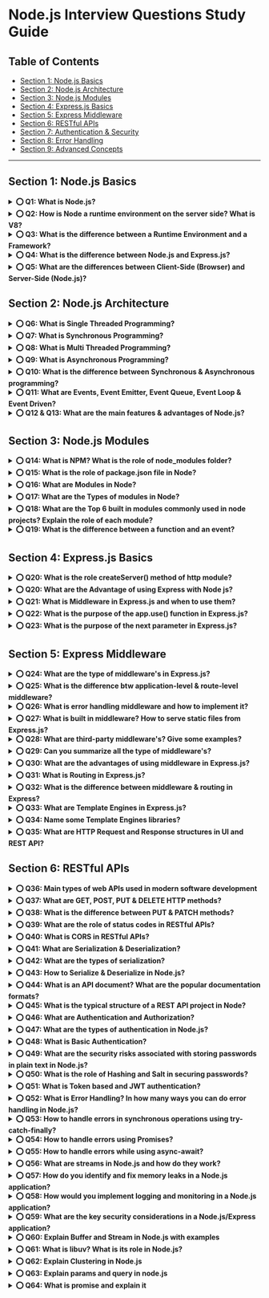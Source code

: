 # Node.js Interview Questions Study Guide

## Table of Contents

- [Section 1: Node.js Basics](#section-1-nodejs-basics)
- [Section 2: Node.js Architecture](#section-2-nodejs-architecture)
- [Section 3: Node.js Modules](#section-3-nodejs-modules)
- [Section 4: Express.js Basics](#section-4-expressjs-basics)
- [Section 5: Express Middleware](#section-5-express-middleware)
- [Section 6: RESTful APIs](#section-6-restful-apis)
- [Section 7: Authentication & Security](#section-7-authentication--security)
- [Section 8: Error Handling](#section-8-error-handling)
- [Section 9: Advanced Concepts](#section-9-advanced-concepts)


--------------------------------------------------------------------------------------------


## Section 1: Node.js Basics

<details>
<summary><b>⭕ Q1: What is Node.js?</b></summary>

* Node.js is a JavaScript runtime environment that allows developers to run JavaScript on the server-side.
* Node.js is built on Chrome's V8 JavaScript engine and provides an event-driven, non-blocking I/O model that makes it lightweight and efficient. 
* Node.js is often used for building scalable and high-performance server-side applications, such as web servers, APIs, and real-time applications.

(It was created by Ryan Dahl in 2009 and has since become a popular choice for building web applications and APIs.)

❎ **not** a language  
❎ **not** a framework  
✅ a runtime environment

![Node.js Structure](</assest/node/WhatsApp%20Image%202025-05-05%20at%2015.07.58_4cf886ac.jpg>)
</details>

<details>
<summary><b>⭕ Q2: How is Node a runtime environment on the server side? What is V8?</b></summary>

* Browser Execute Javascript on the Client-side, Node.js Execute Javascript on the Server-side.
* V8 is a Javascript engine for the Javascript language 

JavaScript Engines:
- **V8**:
The most widely used engine for Node.js. It's also the engine behind Google Chrome.

- **JavaScriptCore**:
Used by Apple's Safari and can be utilized in environments like Bun, a JavaScript runtime similar to Node.js.

- **SpiderMonkey**:
Mozilla's JavaScript engine, used in Firefox and potentially in server-side environments like CouchDB.

- **Chakra**:
Microsoft's JavaScript engine, with a C API that allows embedding in other applications, including potential use as an alternative engine in Node.js.
</details>

<details>
<summary><b>⭕ Q3: What is the difference between a Runtime Environment and a Framework?</b></summary>

* **Runtime Environment**: Primarily focuses on providing the necessary infrastructure for code execution, including services like memory management and I/O operations.

* **Framework**: Primarily focuses on simplifying the development process by offering a structured set of tools, libraries, and best practices.
</details>

<details>
<summary><b>⭕ Q4: What is the difference between Node.js and Express.js?</b></summary>

* **Node.js** is a runtime environment that allows the execution of JavaScript code server-side.

* **Express.js** is a framework built on top of Node.js.
    * It is designed to simplify the process of building web applications and APIs by providing a set of features like simple routing system, middleware support etc.
</details>

<details>
<summary><b>⭕ Q5: What are the differences between Client-Side (Browser) and Server-Side (Node.js)?</b></summary>

![Client vs Server Side 1](/assest/node/image1.png)

![Client vs Server Side 2](/assest/node/image.png)
</details>

## Section 2: Node.js Architecture

<details>
<summary><b>⭕ Q6: What is Single Threaded Programming?</b></summary>

* A single-threaded programming language executes code sequentially in a single thread, meaning it processes one instruction at a time. This means that if one task is taking longer, the entire program must wait, and multiple tasks cannot be processed simultaneously. 

![Single Thread](/assest/node/image2.png)
</details>

<details>
<summary><b>⭕ Q7: What is Synchronous Programming?</b></summary>

* In a synchronous program, each task is performed one after the other, and the program waits for each operation to complete before moving on to the next one.
* Synchronous programming focuses on the order of execution in a sequential manner, while single-threaded programming focuses on the single thread.
</details>

<details>
<summary><b>⭕ Q8: What is Multi Threaded Programming?</b></summary>

* Multithreaded programming involves dividing a program's execution into multiple independent threads, allowing them to run concurrently, potentially improving performance and responsiveness. Each thread can execute its instructions independently while sharing the same memory space and resources of the parent process. 

![Multi Thread](/assest/node/image3.png)
</details>

<details>
<summary><b>⭕ Q9: What is Asynchronous Programming?</b></summary>

* In Node.js, asynchronous flow can be achieved by its single-threaded, non-blocking, and event-driven architecture.

* In Node.js, if there are 4 tasks(Task1, Task2, Task3, Task4) to be completed for an event. Then below steps will be executed:
1. First, Thread T1 will be created.
2. Thread T1 initiates Task1, but it won't wait for Task1 to complete. Instead, T1 proceeds to initiate Task2, then Task3 and Task4(This asynchronous execution allows T1 to efficiently handle multiple tasks concurrently).
3. Whenever Task1 completes, an event is emitted.
4. Thread T1, being event-driven, promptly responds to this event, interrupting its current task and delivering the result of Task1.
</details>

<details>
<summary><b>⭕ Q10: What is the difference between Synchronous & Asynchronous programming?</b></summary>

![Sync vs Async](/assest/node/image4.png)
</details>

<details>
<summary><b>⭕ Q11: What are Events, Event Emitter, Event Queue, Event Loop & Event Driven?</b></summary>

* **Event**: Signals that something has happened in a program.
* **Event Emitter**: Create or emit events.
* **Event Queue**: Events emitted queued (stored) in event queue.
* **Event Handler(Event Listener)**: Function that responds to specific events
* **Event Loop**: The event loop picks up event from the event queue and executes them in the order they were added.
* **Event Driven Architecture**: It means operations in Node are drive or based by events.

![Event Architecture](/assest/node/image5.png)
</details>

<details>
<summary><b>⭕ Q12 & Q13: What are the main features & advantages of Node.js?</b></summary>

![Features and Advantages](/assest/node/image6.png)

* **When to Use Node.js**: 
  * ✓ Ideal for real-time applications like chat applications, online gaming, and collaborative tools due to its event-driven architecture.
  * ✓ Excellent for building lightweight and scalable RESTful APIs that handle a large number of concurrent connections.
  * ✓ Well-suited for building microservices-based architectures, enabling modular and scalable systems.

* **When Not to Use Node.js**: 
  * ✗ CPU-Intensive Tasks: Avoid for applications that involve heavy CPU processing (Image/Video Processing, Data Encryption/Decryption) as Node.js may not provide optimal performance in such scenarios because it is single-threaded and for heavy computation multi-threaded is better.
</details>

## Section 3: Node.js Modules

<details>
<summary><b>⭕ Q14: What is NPM? What is the role of node_modules folder?</b></summary>

* **NPM (Node Package Manager)** is used to manage the dependencies for your Node project.

* **node_modules** folder contains all the dependencies of the node project.
</details>

<details>
<summary><b>⭕ Q15: What is the role of package.json file in Node?</b></summary>

* **package.json** is a file that contains metadata about the Node project, including its dependencies and other configuration information. 
**(eg)**: project name, version, author, license, dependencies, scripts, etc.
</details>

<details>
<summary><b>⭕ Q16: What are Modules in Node?</b></summary>

* In Node.js, a module is a reusable block of code whose existence does not accidentally impact other code. Modules help organize your application into smaller, maintainable, and testable pieces.
</details>

<details>
<summary><b>⭕ Q17: What are the Types of modules in Node?</b></summary>

1. **Built-in Modules** (provided by Node.js): example: http, fs, path, etc.

2. **Local Modules** (created by the developer): example: myModule.js

3. **Third-party Modules** (installed via npm): example: express, mongoose, etc.
</details>

<details>
<summary><b>⭕ Q18: What are the Top 6 built in modules commonly used in node projects? Explain the role of each module?</b></summary>

1. **http**: The http module is used to create HTTP servers and clients. It allows you to set up a basic web server that can listen for incoming HTTP requests and respond to them accordingly.

```javascript
const http = require('http');
const server = http.createServer((req, res) => {
  res.end('Hello, World!');
});
server.listen(3000, () => {
  console.log('Server is running on port 3000');
});
```

2. **fs**: The fs module enables interaction with the file system. It provides both synchronous and asynchronous methods to read, write, update, delete, and manage files and directories.

```javascript
const fs = require('fs');

// utf8 is format of file
fs.writeFile('file.txt', 'Hello, Node.js!', 'utf8', (err) => {
  if (err) throw err;
  console.log('File has been saved!');
}); // Write to a file asynchronously.

fs.writeFileSync('file.txt', 'Hello, Node.js!'); // Write to a file synchronously.

const data = fs.readFileSync('file.txt', 'utf8'); // Read a file synchronously.

fs.readFile('file.txt', 'utf8', (err, data) => {
  if (err) throw err;
  console.log(data); // Read a file asynchronously.
});
```

3. **path**: The path module provides utilities for working with file and directory paths. It helps with constructing, resolving, and normalizing paths in a platform-independent way.

```javascript
const path = require('path');
const filePath = path.join('/home/user', 'Documents', 'file.txt');
console.log(filePath); // Output: /home/user/Documents/file.txt

const filePath2 = path.resolve('/home/user', 'Documents', 'file.txt');
console.log(filePath2); // Output: /home/user/Documents/file.txt

const fileInfo = path.parse('/home/user/Documents/file.txt');
console.log(fileInfo); // Output: { root: '/', dir: '/home/user/Documents', base: 'file.txt', ext: '.txt', name: 'file' }
```

4. **url**: The url module allows parsing, formatting, and resolving URLs. It is especially useful when dealing with query strings or handling request URLs on the server.

```javascript
const url = require('url');

const myURL = new URL('https://example.com/path/to/page?query=string');
console.log(myURL.href); // Output: https://example.com/path/to/page?query=string

const query = url.parse(myURL.search, true).query;
console.log(query); // Output: { query: 'string' }
```

5. **os**: The os module provides operating system-related utility methods and properties. You can retrieve system-level information such as CPU details, memory status, platform, and network interfaces.

```javascript
const os = require('os');

const type = os.type();
console.log(type); // Output: Windows_NT (or Linux, macOS, etc.)

const release = os.release();
console.log(release); // Output: 10.0.19044 (or the corresponding release version)
```

6. **events**: The events module provides an implementation of the EventEmitter class, which allows you to define custom events and listeners. This is a key part of Node.js's event-driven architecture.

```javascript
const EventEmitter = require('events');

const myEmitter = new EventEmitter();

myEmitter.on('event', () => {
  console.log('Event occurred!');
});

myEmitter.emit('event'); // Triggers the event
```
</details>

<details>
<summary><b>⭕ Q19: What is the difference between a function and an event?</b></summary>

* A **function** is a reusable piece of code that performs a specific task when invoked or called.
* **Events** represent actions that can be observed and responded to. Events will call functions internally.
</details>

## Section 4: Express.js Basics

<details>
<summary><b>⭕ Q20: What is the role createServer() method of http module?</b></summary>

* The createServer() method of the http module in Node.js is used to create an HTTP server.

```javascript
const http = require('http');

const server = http.createServer((req, res) => {
  res.end('Hello, World!');
});

server.listen(3000, () => {
  console.log('Server is running on port 3000');
});
```
</details>

<details>
<summary><b>⭕ Q20: What are the Advantage of using Express with Node js?</b></summary>

✅ 1. **Simplified Web Development**
Express simplifies the process of building web applications by providing a clean structure and built-in features like routing, middleware support, and template engines.

✅ 2. **Middleware Support**
Express makes it easy to integrate and manage middleware functions, which handle request processing, validation, logging, authentication, and more — enhancing the application's request-response cycle.

✅ 3. **Flexible Routing System**
Express provides a powerful and flexible routing system to define routes for handling different HTTP methods (GET, POST, PUT, DELETE, etc.). It also supports dynamic route parameters and URL patterns.

✅ 4. **Template Engine Integration**
Express supports various template engines (like EJS, Pug, Handlebars), enabling dynamic generation of HTML on the server side — making it easier to serve dynamic content to users.
</details>

<details>
<summary><b>⭕ Q21: What is Middleware in Express.js and when to use them?</b></summary>

* A middleware in Express.js is a function that handles HTTP requests, performs operations, and passes control to the next middleware.
* Middleware can be used for various purposes such as authentication, logging, error handling, and more.

![Middleware Flow](/assest/node/image7.png)
</details>

<details>
<summary><b>⭕ Q22: What is the purpose of the app.use() function in Express.js?</b></summary>

* The app.use() method is used to execute(mount) middleware function globally.

```javascript
 const express = require('express');
 const app = express();

const middleware = (req, res, next) => {
   console.log('Middleware executed');
   next();
 };

 app.use(middleware);

 app.listen(3000, () => {
   console.log('Server is running on port 3000');
 });
```
</details>

<details>
<summary><b>⭕ Q23: What is the purpose of the next parameter in Express.js?</b></summary>

* next parameter is callback function which is used to pass control to the next middleware function in the stack.

```javascript
const express = require('express');

const app = express();

const middleware1 = (req, res, next) => {
    console.log('muhammed')
    next();
}
const middleware2 = (req, res, next) => {
    console.log('navas');
    next();
}
app.use(middleware1);
app.use(middleware2);

app.listen(3000, () => {
    console.log('server is running 3000')
})
```
</details>

## Section 5: Express Middleware

<details>
<summary><b>⭕ Q24: What are the type of middleware's in Express.js?</b></summary>

* There are five types of middleware's in Express.js

 1. Application-level middleware
 2. Router-level middleware
 3. Error-handling middleware
 4. Built-in middleware
 5. Third-party middleware
</details>

<details>
<summary><b>⭕ Q25: What is the difference btw application-level & route-level middleware?</b></summary>

✅ **Application-level middleware** applies globally to all incoming requests in the entire express application.

```javascript
const express = require('express');
const app = express();

const middleware = (req, res, next) => {
  console.log('Middleware executed');
  next();
};

app.use(middleware);

app.listen(3000, () => {
  console.log('Server is running on port 3000');
});
```

✅ **Route-level middleware** applies only to specific route, not for all incoming requests.

```javascript
const express = require('express');
const app = express();

const middleware = (req, res, next) => {
  console.log('Middleware executed');
  next();
};

app.get('/route', middleware, (req, res) => {
  res.send('Route handler');
});

app.listen(3000, () => {
  console.log('Server is running on port 3000');
});
```
</details>

<details>
<summary><b>⭕ Q26: What is error handling middleware and how to implement it?</b></summary>

* Error handling middleware in Express is a special kind of middleware used to manage errors happening while handling incoming requests.
* To implement error handling in Express, define middleware with four parameters (err, req, res, next). Here the additional error object parameter will be used for error handling.

```javascript
const express = require('express');
const app = express();

const errorHandler = (err, req, res, next) => {
  console.error(err.stack);
  res.status(500).send('Something went wrong!');
};

app.use(errorHandler);

app.listen(3000, () => {
  console.log('Server is running on port 3000');
});
```
</details>

<details>
<summary><b>⭕ Q27: What is built in middleware? How to serve static files from Express.js?</b></summary>

* Built-in middleware's are built-in functions inside Express framework which provides common functionalities.
* express.static() middleware is used for serving static files.

```javascript
const express = require('express');
const app = express();

app.use(express.static('public'));

app.listen(3000, () => {
  console.log('Server is running on port 3000');
});
```
</details>

<details>
<summary><b>⭕ Q28: What are third-party middleware's? Give some examples?</b></summary>

* Third-party middleware Express.js modules are developed by third-party developers (not part of the core express).

```javascript
const express = require('express');
const helmet = require('helmet');
const bodyparser = require('body-parser');
const morgan = require('morgan');
const compression = require('compression');

const app = express();

// use the helmet middleware for setting HTTP security headers
app.use(helmet());

// use the body-parser middleware for parsing request bodies
app.use(bodyparser.json());
app.use(bodyparser.urlencoded({ extended: true }));

// use the morgan middleware for logging HTTP requests
app.use(morgan('combined'));

// use the compression middleware for compressing responses
app.use(compression());

app.listen(3000, () => {
  console.log('Server is running on port 3000');
});
```
</details>

<details>
<summary><b>⭕ Q29: Can you summarize all the type of middleware's?</b></summary>

![Middleware Types](/assest/node/image8.png)
</details>

<details>
<summary><b>⭕ Q30: What are the advantages of using middleware in Express.js?</b></summary>

![Middleware Advantages](/assest/node/image9.png)
</details>

<details>
<summary><b>⭕ Q31: What is Routing in Express.js?</b></summary>

* Routing is the process of directing incoming HTTP requests to the appropriate handler function based on the request method (eg. GET, POST, PUT, DELETE) and the URL path.

![Routing](/assest/node/image10.png)
</details>

<details>
<summary><b>⭕ Q32: What is the difference between middleware & routing in Express?</b></summary>

▶ **middleware**: 
   * Middleware are functions.
   * Middleware functions can access and the request and response objects, then they can:
   * Perform some actions (logic like authorization) 
   * End the request-response cycle 
   * Call the next middleware function in the stack.

▶ **routing**: 
   * Routing is a process.
   * Routing is the process of directing incoming HTTP requests to the appropriate handler functions (Get, Put, Post/Delete).
</details>

<details>
<summary><b>⭕ Q33: What are Template Engines in Express.js?</b></summary>

* Template engines are libraries that enable developers to generate dynamic HTML content by combining static HTML templates with data.

![Template Engines](/assest/node/image11.png)
</details>

<details>
<summary><b>⭕ Q34: Name some Template Engines libraries?</b></summary>

![Template Engine Libraries](/assest/node/image12.png)
</details>

<details>
<summary><b>⭕ Q35: What are HTTP Request and Response structures in UI and REST API?</b></summary>

![HTTP Request and Response](/assest/node/image13.png)
</details>

## Section 6: RESTful APIs

<details>
<summary><b>⭕ Q36: Main types of web APIs used in modern software development</b></summary>

✅ 1. **REST API (Representational State Transfer)**
* Style: Architectural style (not a protocol)
* Format: Typically uses JSON or XML
* Protocol: HTTP
* Common verbs: GET, POST, PUT, DELETE
* Usage: Widely used for web services due to its simplicity and performance

✅ 2. **SOAP API (Simple Object Access Protocol)**
* Style: Strict protocol (based on XML)
* Format: XML only
* Protocol: Typically uses HTTP or SMTP
* Features: Strong typing, built-in error handling, more secure
* Usage: Enterprise-level systems (e.g., banking, finance)

✅ 3. **GraphQL API**
* Style: Query language for APIs (by Facebook)
* Format: JSON
* Protocol: HTTP
* Features: Client can request exactly the data it needs
* Usage: Optimized front-end communication with flexible data

✅ 4. **gRPC (Google Remote Procedure Call)**
* Style: Binary protocol based on HTTP/2
* Format: Protocol Buffers (protobuf)
* Features: Very fast, efficient for microservices and internal APIs
* Usage: High-performance backend services (e.g., Google Cloud)

✅ 5. **WebSockets API**
* Style: Full-duplex communication channel over a single TCP connection
* Format: Any (JSON, text, binary)
* Features: Real-time data exchange (bidirectional)
* Usage: Chat apps, live updates, gaming
</details>

<details>
<summary><b>⭕ Q37: What are GET, POST, PUT & DELETE HTTP methods?</b></summary>

![HTTP Methods](/assest/node/image14.png)
</details>

<details>
<summary><b>⭕ Q38: What is the difference between PUT & PATCH methods?</b></summary>

![PUT vs PATCH](/assest/node/image15.png)
</details>

<details>
<summary><b>⭕ Q39: What are the role of status codes in RESTful APIs?</b></summary>

* Status codes are used to indicate the outcome of a request.

![Status Codes](/assest/node/image16.png)
</details>

<details>
<summary><b>⭕ Q40: What is CORS in RESTful APIs?</b></summary>

* CORS (Cross-Origin Resource Sharing) is a security feature implemented in web browsers that restricts web pages or scripts from making requests to a different domain than the one that served the web page.

![CORS](/assest/node/image17.png)

✅ 1. is correct 

✅ 2. the ( http://xyz.com/getdate ) is different website ( different domain restricted )

✅ 3. the ( http://api.inteviewhappy.com/getdate ) is ( different subdomain restricted )

✅ 4. the ( httpS://inteviewhappy.com/getdate ) is ( different protocol restricted )

✅ 5. the ( http://inteviewhappy.com/getdate:3000 ) is ( different port restricted )
</details>

<details>
<summary><b>⭕ Q41: What are Serialization & Deserialization?</b></summary>

* **Serialization** is the process of converting an object into a format that can be easily stored or transmitted, such as JSON or XML.

* **Deserialization** is the process of converting a serialized object back into its original form.

![Serialization & Deserialization](/assest/node/image18.png)
</details>

<details>
<summary><b>⭕ Q42: What are the types of serialization?</b></summary>

![Serialization Types](/assest/node/image19.png)
</details>

<details>
<summary><b>⭕ Q43: How to Serialize & Deserialize in Node.js?</b></summary>

* Serialize a JavaScript Object to JSON format using JSON.stringify() method.

```javascript
const obj = { name: 'John', age: 30 };
const json = JSON.stringify(obj);
console.log(json); // {"name":"John","age":30}
```

* Deserialize a JSON string to a JavaScript Object using JSON.parse() method.

```javascript
const json = '{"name":"John","age":30}';
const obj = JSON.parse(json);
console.log(obj); // { name: 'John', age: 30 }
```
</details>

<details>
<summary><b>⭕ Q44: What is an API document? What are the popular documentation formats?</b></summary>

* An API document describes the functionality, features and usage of REST API 

![API Documentation](/assest/node/image20.png)

* Popular API documentation tools

![API Documentation Tools](/assest/node/image21.png)
</details>

<details>
<summary><b>⭕ Q45: What is the typical structure of a REST API project in Node?</b></summary>

* **node_modules**: Directory where npm packages are installed.

* **src**: Source code directory, containing:
      * **Database**: Store and retrieve data.
      * **Config**: Store configuration settings.
      * **Controllers**: Files responsible for handling business logic.
      * **Models**: Defines data models.
      * **Routes**: Defines API routes.
      * **Middlewares**: Handle authentication, authorization, and other common tasks.
      * **Utils**: Contains reusable functions used across the project.
      * **app.js**: Initializes and configures the Express application. Connects routes, middleware, and other configurations.

* **.gitignore**: A file that specifies files and directories to be ignored by version control (e.g., node_modules, *.log).

* **package.json**: The file that contains metadata about the project and its dependencies.

![REST API Structure](/assest/node/image22.png)
</details>

<details>
<summary><b>⭕ Q46: What are Authentication and Authorization?</b></summary>

* **Authentication** is the process of verifying the identity of a user by validating their credentials such as username and password.

* **Authorization** is the process of allowing an authenticated user access to resources.

* Authentication always precedes Authorization.

![Authentication vs Authorization](/assest/node/image23.png) ![Authentication vs Authorization](/assest/node/image24.png)
</details>

<details>
<summary><b>⭕ Q47: What are the types of authentication in Node.js?</b></summary>

![Authentication Types](/assest/node/image25.png)
</details>

<details>
<summary><b>⭕ Q48: What is Basic Authentication?</b></summary>

* In Basic Authentication, the user passes their credentials on a post request. At the Node Rest API end, credentials are verified, and response is sent back.

* The disadvantage of it is, Basic Authentication sends credentials in plain text over the network, so it is not considered a secure method of authentication.
</details>

<details>
<summary><b>⭕ Q49: What are the security risks associated with storing passwords in plain text in Node.js?</b></summary>

* **Unauthorized Access**: Storing passwords in plain text means that anyone with access to the storage location, such as a database or configuration file, can easily read and extract passwords.

* **Compromise of Other Accounts**: Many users tend to reuse passwords across multiple accounts, allowing attackers to access to multiple accounts.
</details>

<details>
<summary><b>⭕ Q50: What is the role of Hashing and Salt in securing passwords?</b></summary>

* **Hashing**: Hashing is a process of converting a password into a fixed-size string of characters using a mathematical algorithm.

![Hashing and Salt](/assest/node/image26.png) ![Hashing and Salt](/assest/node/image27.png)
</details>

<details>
<summary><b>⭕ Q51: What is Token based and JWT authentication?</b></summary>

* **Token-based authentication** is a method where a client proves its identity by using a token instead of sending username/password for every request. 

🧠 **How It Works**:

✅ Client logs in (with username & password).

✅ Server validates the credentials.

✅ Server generates a token (a string or encrypted object).

✅ The token is sent to the client.

✅ On future requests, the client sends the token in headers (usually Authorization: Bearer &lt;token&gt;).

✅ The server validates the token and allows or denies the request.
</details>

<details>
<summary><b>⭕ Q52: What is Error Handling? In how many ways you can do error handling in Node.js?</b></summary>

* **Error handling** is the process of identifying and responding to errors that occur during the execution of a program.

![Error Handling](/assest/node/image28.png)
</details>

<details>
<summary><b>⭕ Q53: How to handle errors in synchronous operations using try-catch-finally?</b></summary>

✅ 1. **TRY** - A try block is a block of code inside which any error can occur.

✅ 2. **CATCH** - When any error occur in TRY block then it is passed to catch block to handle it.

✅ 3. **FINALLY** - The finally block is used to execute a given set of statements, whether an exception occur or not.

```javascript
try {
  const a = 9 
  if(a < 8) {
    console.log('try')
  } else {
    throw new Error('this is error')
  }
} catch(err) {
    console.log('error ')
} finally {
    console.log('final ')
}
// output : - this is error ,// final 
```
</details>

<details>
<summary><b>⭕ Q54: How to handle errors using Promises?</b></summary>

* **catch** method is used promises for error handling
* **.catch()** method will be called if the Promise is rejected.

```javascript
const promise = new Promise((resolve, reject) => {
    if(true) {
        resolve('success')
    } else {
        reject('this is error')
    }
})

promise.then((result) => console.log(result))
.catch((err) => console.log(err))
```
</details>

<details>
<summary><b>⭕ Q55: How to handle errors while using async-await?</b></summary>

* **try-catch** block is used with async-await for handle errors 

```javascript
async function fetchData() {
  try {
    const response = await fetch('https://api.example.com/data');
    const data = await response.json();
    console.log(data);
  } catch (error) {
    console.error('Error fetching data:', error.message);
  }
}
```
</details>

<details>
<summary><b>⭕ Q56: What are streams in Node.js and how do they work?</b></summary>

* **Streams** are a way to handle large amounts of data in a memory-efficient way.

* Streams are a way to handle reading/writing files, network communications, or any kind of end-to-end information exchange in an efficient way. They can be readable, writable, or both (duplex) and allow processing data piece by piece without loading the entire data into memory.

```javascript
const fs = require('fs');
const zlib = require('zlib');

// Create a pipeline for reading, compressing, and writing a file
fs.createReadStream('input.txt')
  .pipe(zlib.createGzip())
  .pipe(fs.createWriteStream('input.txt.gz'))
  .on('finish', () => {
    console.log('File compression completed');
  })
  .on('error', (err) => {
    console.error('Pipeline failed', err);
  });

// Stream example for HTTP responses in Express
const express = require('express');
const app = express();

app.get('/download-large-file', (req, res) => {
  const fileStream = fs.createReadStream('large-file.txt');
  res.setHeader('Content-Disposition', 'attachment; filename=large-file.txt');
  res.setHeader('Content-Type', 'text/plain');
  fileStream.pipe(res);
});
```
</details>

<details>
<summary><b>⭕ Q57: How do you identify and fix memory leaks in a Node.js application?</b></summary>

**Common causes of memory leaks**:
* Unmanaged closures
* Global variables
* Event listeners not being removed
* Circular references

🤎 **To identify and fix them**:

* Use tools like heapdump or Chrome DevTools
* Monitor memory usage with process.memoryUsage()
* Properly manage event listeners
* Implement proper garbage collection practices

✅ **clinic.js** — full performance analysis.

✅ **memwatch-next** — leak detection.

✅ **heapdump** — take heap snapshots for offline analysis.
</details>

<details>
<summary><b>⭕ Q58: How would you implement logging and monitoring in a Node.js application?</b></summary>

🧊 Using a structured logging library (Winston, Bunyan)  
🧊 Log rotation and management  
🧊 Centralized logging systems  
🧊 Application performance monitoring (APM)  
🧊 Health checks  
</details>

<details>
<summary><b>⭕ Q59: What are the key security considerations in a Node.js/Express application?</b></summary>

🥮 Input validation  
🥮 Using security middleware (Helmet, CORS)  
🥮 Implementing proper authentication and authorization  
🥮 Preventing common web vulnerabilities (XSS, CSRF, SQL Injection)  
🥮 Keeping dependencies up to date  
🥮 Setting proper HTTP headers  
</details>

<details>
<summary><b>⭕ Q60: Explain Buffer and Stream in Node.js with examples</b></summary>

🥦 **Buffers** are temporary storage for binary data

🥦 **Streams** allow processing data in chunks without loading entire content into memory

🥦 **Pipes** connect streams together for efficient data flow

```javascript
// Creating a buffer
const buf = Buffer.from('Hello World', 'utf8');

console.log(buf); // <Buffer 48 65 6c 6c 6f 20 57 6f 72 6c 64>
console.log(buf.toString('hex')); // 48656c6c6f20576f726c64
console.log(buf.toString('utf8')); // Hello World
```

```javascript
const fs = require('fs');
const zlib = require('zlib');

// Create readable stream
const readStream = fs.createReadStream('input.txt');

// Create writable stream
const writeStream = fs.createWriteStream('output.txt.gz');

// Pipe through gzip compression
const gzip = zlib.createGzip();

readStream.pipe(gzip).pipe(writeStream);

writeStream.on('finish', () => {
  console.log('File compressed successfully');
});
```
</details>

<details>
<summary><b>⭕ Q61: What is libuv? What is its role in Node.js?</b></summary>

* **libuv** is a multi-platform C library that provides support for asynchronous I/O based operations. Node.js uses libuv to handle many of its core functionalities, abstracting away the differences in underlying operating system mechanisms (like epoll on Linux, kqueue on macOS, IOCP on Windows).

♻ **Key Roles of libuv**:

👉 **Event Loop Implementation**: libuv provides the event loop that Node.js uses.

👉 **Asynchronous I/O**: Handles file system operations, networking (TCP/UDP sockets), DNS lookups, etc., asynchronously.

👉 **Threading**: While Node.js is single-threaded for your JavaScript code, libuv maintains a thread pool for operations that are blocking at the OS level or are CPU-intensive and can be parallelized (e.g., some crypto functions, zlib, DNS lookups via getaddrinfo). This prevents the main Node.js thread from blocking.

👉 **Timers**: Manages timers (setTimeout, setInterval).

👉 **Child Processes**: Handles spawning and managing child processes.

👉 **Cross-platform Abstraction**: Provides a consistent API across different operating systems.

👉 **Conceptual Relation**:
   * Your JavaScript Code  ->  Node.js Bindings (C++)  ->  libuv  ->  Operating System Kernel
</details>

<details>
<summary><b>⭕ Q62: Explain Clustering in Node.js</b></summary>

* **Clustering** in Node.js allows you to leverage multi-core systems by running multiple instances of your Node.js app, each on a separate CPU core. This helps you scale your application beyond the limitations of a single thread (since Node.js is single-threaded by default).

🧠 **Why Use Clustering?**

* Node.js runs on a single thread, so it can only use one CPU core.

* On multi-core machines, clustering allows you to handle more requests concurrently.

* Improves performance and fault tolerance.

```javascript
const cluster = require('cluster');
const http = require('http');
const os = require('os');

const numCPUs = os.cpus().length;

if (cluster.isMaster) {
  console.log(`Master ${process.pid} is running`);

  // Fork workers
  for (let i = 0; i < numCPUs; i++) {
    cluster.fork();
  }

  cluster.on('exit', (worker) => {
    console.log(`Worker ${worker.process.pid} died`);
    // Optionally restart
    cluster.fork();
  });

} else {
  // Worker processes have an HTTP server
  http.createServer((req, res) => {
    res.writeHead(200);
    res.end(`Handled by process ${process.pid}`);
  }).listen(3000);

  console.log(`Worker ${process.pid} started`);
}
```

📈 **Benefits of Clustering**: 

🚀 Utilizes all CPU cores.

🔁 Increases throughput.

🛡️ Fault isolation (if one worker crashes, others keep running).
</details>

<details>
<summary><b>⭕ Q63: Explain params and query in node.js</b></summary>

📌 **1. Route Params (req.params)**
----------------------------------------
👍 **Used for**: Getting data from URL path segments.

👍 Defined in routes using :paramName

👍 Commonly used for resource identifiers like user ID, product ID, etc.

```javascript
// Route: GET /users/:id
app.get('/users/:id', (req, res) => {
  console.log(req.params.id); // e.g. /users/42 → "42"
});
```

📌 **2. Query Strings (req.query)**
---------------------------------------
👍 **Used for**: Getting optional key-value pairs from the URL after the ?

👍 Common for filters, pagination, sorting, search, etc.

```javascript
// Route: GET /users?role=admin&page=2
app.get('/users', (req, res) => {
  console.log(req.query.role); // "admin"
  console.log(req.query.page); // "2"
});
```

🔍 **Difference**

![Params vs Query](/assest/node/image31.png)
</details>

<details>
<summary><b>⭕ Q64: What is promise and explain it</b></summary>

* A **Promise** in Node.js represents the eventual completion or failure of an asynchronous operation. It allows you to write cleaner, non-blocking code than traditional callbacks.

✅ **Why Use Promises?**

* Avoid callback hell (deeply nested callbacks)

* Make async code easier to read, write, and debug

* Supports chaining and error handling

```javascript
function fetchUser(userId) {
  return new Promise((resolve, reject) => {
    setTimeout(() => {
      if (userId === 1) {
        resolve({ id: 1, name: 'Alice' });
      } else {
        reject('User not found');
      }
    }, 1000);
  });
}

// Using the Promise
fetchUser(1)
  .then(user => {
    console.log('User:', user);
  })
  .catch(error => {
    console.error('Error:', error);
  });
```
</details>

